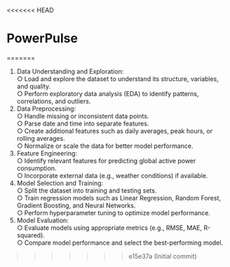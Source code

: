 <<<<<<< HEAD
# PowerPulse
=======
1.	Data Understanding and Exploration:<br>
○	Load and explore the dataset to understand its structure, variables, and quality.<br>
○	Perform exploratory data analysis (EDA) to identify patterns, correlations, and outliers.<br>
2.	Data Preprocessing:<br>
○	Handle missing or inconsistent data points.<br>
○	Parse date and time into separate features.<br>
○	Create additional features such as daily averages, peak hours, or rolling averages.<br>
○	Normalize or scale the data for better model performance.<br>
3.	Feature Engineering:<br>
○	Identify relevant features for predicting global active power consumption.<br>
○	Incorporate external data (e.g., weather conditions) if available.<br>
4.	Model Selection and Training:<br>
○	Split the dataset into training and testing sets.<br>
○	Train regression models such as Linear Regression, Random Forest, Gradient Boosting, and Neural Networks.<br>
○	Perform hyperparameter tuning to optimize model performance.<br>
5.	Model Evaluation:<br>
○	Evaluate models using appropriate metrics (e.g., RMSE, MAE, R-squared).<br>
○	Compare model performance and select the best-performing model.<br>
>>>>>>> e15e37a (Initial commit)
